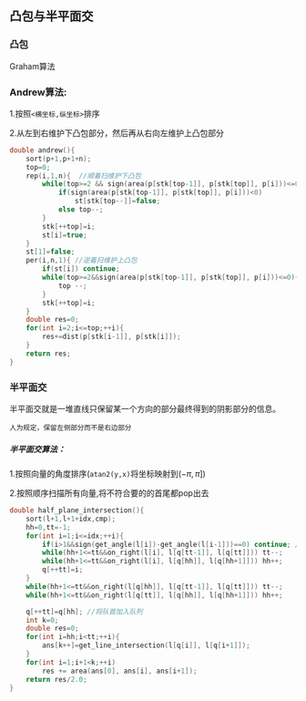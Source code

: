 ## 凸包与半平面交

### 凸包

Graham算法

### Andrew算法:

1.按照`<横坐标,纵坐标>`排序

2.从左到右维护下凸包部分，然后再从右向左维护上凸包部分

```cpp
double andrew(){
	sort(p+1,p+1+n);
	top=0;
	rep(i,1,n){  //顺着扫维护下凸包
		while(top>=2 && sign(area(p[stk[top-1]], p[stk[top]], p[i]))<=0){
			if(sign(area(p[stk[top-1]], p[stk[top]], p[i]))<0)
				st[stk[top--]]=false;
			else top--;
		}
		stk[++top]=i;
		st[i]=true;
	}
	st[1]=false;
	per(i,n,1){ //逆着扫维护上凸包
		if(st[i]) continue;
		while(top>=2&&sign(area(p[stk[top-1]], p[stk[top]], p[i]))<=0){
			top --;
		}
		stk[++top]=i;
	}
	double res=0;
	for(int i=2;i<=top;++i){
		res+=dist(p[stk[i-1]], p[stk[i]]);
	}
	return res;
}
```



### 半平面交

半平面交就是一堆直线只保留某一个方向的部分最终得到的阴影部分的信息。

`人为规定，保留左侧部分而不是右边部分`

##### 半平面交算法：

1.按照向量的角度排序(`atan2(y,x)`将坐标映射到$( -\pi,\pi]$)

2.按照顺序扫描所有向量,将不符合要的的首尾都pop出去

```cpp
double half_plane_intersection(){
	sort(l+1,l+1+idx,cmp);
	hh=0,tt=-1;
	for(int i=1;i<=idx;++i){
		if(i>1&&sign(get_angle(l[i])-get_angle(l[i-1]))==0) continue; //如果角度相同，继续
		while(hh+1<=tt&&on_right(l[i], l[q[tt-1]], l[q[tt]])) tt--;
		while(hh+1<=tt&&on_right(l[i], l[q[hh]], l[q[hh+1]])) hh++; 
		q[++tt]=i;
	}
	while(hh+1<=tt&&on_right(l[q[hh]], l[q[tt-1]], l[q[tt]])) tt--;
	while(hh+1<=tt&&on_right(l[q[tt]], l[q[hh]], l[q[hh+1]])) hh++;

	q[++tt]=q[hh]; //将队首加入队列
	int k=0;
	double res=0;
	for(int i=hh;i<tt;++i){
		ans[k++]=get_line_intersection(l[q[i]], l[q[i+1]]);
	}
	for(int i=1;i+1<k;++i)
		res += area(ans[0], ans[i], ans[i+1]);
	return res/2.0;
}
```

